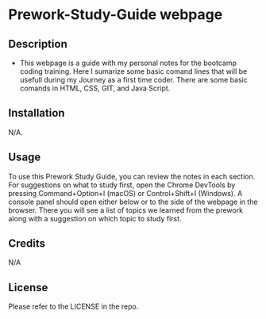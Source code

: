 # Prework-Study-Guide webpage

## Description

- This webpage is a guide with my personal notes for the bootcamp coding training. Here I sumarize some basic comand lines that will be usefull during my Journey as a first time coder.
There are some basic comands in HTML, CSS, GIT, and Java Script.

## Installation

N/A.

## Usage

To use this Prework Study Guide, you can review the notes in each section. For suggestions on what to study first, open the Chrome DevTools by pressing Command+Option+I (macOS) or Control+Shift+I (Windows). A console panel should open either below or to the side of the webpage in the browser. There you will see a list of topics we learned from the prework along with a suggestion on which topic to study first.

## Credits

N/A

## License

Please refer to the LICENSE in the repo.